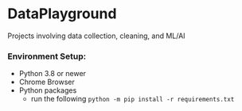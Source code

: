 # DataPlayground
Projects involving data collection, cleaning, and ML/AI


### Environment Setup:
* Python 3.8 or newer
* Chrome Browser
* Python packages
    * run the following
    `python -m pip install -r requirements.txt`